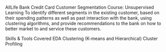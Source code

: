 AllLife Bank Credit Card Customer Segmentation
Course: Unsupervised Learning
To identify different segments in the existing customer, based on their spending patterns as well as past interaction with the bank, using clustering algorithms, and provide recommendations to the bank on how to better market to and service these customers.

Skills & Tools Covered
EDA
Clustering (K-means and Hierarchical)
Cluster Profiling
